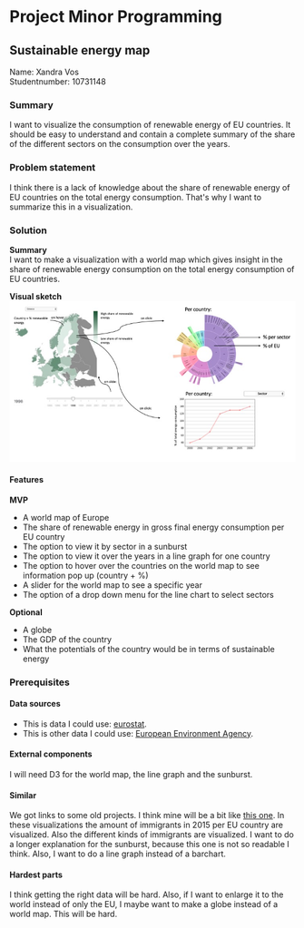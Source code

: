 # Project Minor Programming
## Sustainable energy map
Name: Xandra Vos  
Studentnumber: 10731148

### Summary
I want to visualize the consumption of renewable energy of EU countries. It
should be easy to understand and contain a complete summary of the share of
the different sectors on the consumption over the years.

### Problem statement
I think there is a lack of knowledge about the share of renewable energy of EU
countries on the total energy consumption. That's why I want to summarize
this in a visualization.

### Solution
**Summary**  
I want to make a visualization with a world map which gives insight in the share
of renewable energy consumption on the total energy consumption of EU countries.

**Visual sketch**  
![sketch](https://github.com/xandravos/project/blob/master/doc/visualsketch.jpeg)


#### Features
**MVP**
* A world map of Europe
* The share of renewable energy in gross final energy consumption per EU country
* The option to view it by sector in a sunburst
* The option to view it over the years in a line graph for one country
* The option to hover over the countries on the world map to see information pop up (country + %)
* A slider for the world map to see a specific year
* The option of a drop down menu for the line chart to select sectors

**Optional**
* A globe
* The GDP of the country
* What the potentials of the country would be in terms of sustainable energy

### Prerequisites
#### Data sources
* This is data I could use: [eurostat](https://ec.europa.eu/eurostat/tgm/refreshTableAction.do?tab=table&plugin=1&pcode=sdg_07_40&language=en).
* This is other data I could use: [European Environment Agency](https://www.eea.europa.eu/data-and-maps/indicators/renewable-gross-final-energy-consumption-4/assessment-3).

#### External components
I will need D3 for the world map, the line graph and the sunburst.

#### Similar
We got links to some old projects. I think mine will be a bit like [this one](https://jaspernaberman.github.io/Programming-Project/Scripts/HTML/visualizations.html).
In these visualizations the amount of immigrants in 2015 per EU country are
visualized. Also the different kinds of immigrants are visualized.
I want to do a longer explanation for the sunburst, because this one is not so
readable I think. Also, I want to do a line graph instead of a barchart.

#### Hardest parts
I think getting the right data will be hard. Also, if I want to enlarge it to
the world instead of only the EU, I maybe want to make a globe instead of a
world map. This will be hard.
